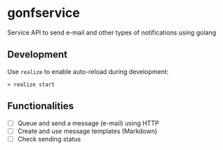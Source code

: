 # gonfservice
Service API to send e-mail and other types of notifications using golang

## Development

Use `realize` to enable auto-reload during development:

```shell
> realize start
```

## Functionalities

- [ ] Queue and send a message (e-mail) using HTTP
- [ ] Create and use message templates (Markdown)
- [ ] Check sending status